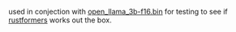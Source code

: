 used in conjection with [open_llama_3b-f16.bin](https://huggingface.co/rustformers/open-llama-ggml/tree/main) for testing to see if [rustformers](https://github.com/rustformers/llm) works out the box.